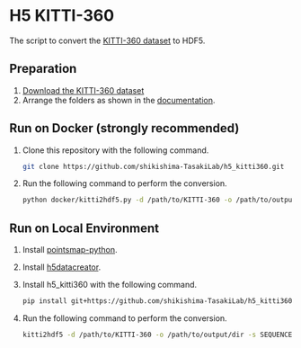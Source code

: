 # H5 KITTI-360

The script to convert the [KITTI-360 dataset](http://www.cvlibs.net/datasets/kitti-360/index.php) to HDF5.

## Preparation

1. [Download the KITTI-360 dataset](http://www.cvlibs.net/datasets/kitti-360/user_login.php)
1. Arrange the folders as shown in the [documentation](http://www.cvlibs.net/datasets/kitti-360/documentation.php).

## Run on Docker (strongly recommended)

1. Clone this repository with the following command.
    ```bash
    git clone https://github.com/shikishima-TasakiLab/h5_kitti360.git
    ```

1. Run the following command to perform the conversion.
    ```bash
    python docker/kitti2hdf5.py -d /path/to/KITTI-360 -o /path/to/output/dir -s SEQUENCE
    ```

## Run on Local Environment

1. Install [pointsmap-python](https://github.com/shikishima-TasakiLab/pointsmap-python).

1. Install [h5datacreator](https://github.com/shikishima-TasakiLab/h5datacreator).

1. Install h5_kitti360 with the following command.
    ```bash
    pip install git+https://github.com/shikishima-TasakiLab/h5_kitti360
    ```

1. Run the following command to perform the conversion.
    ```bash
    kitti2hdf5 -d /path/to/KITTI-360 -o /path/to/output/dir -s SEQUENCE
    ```
